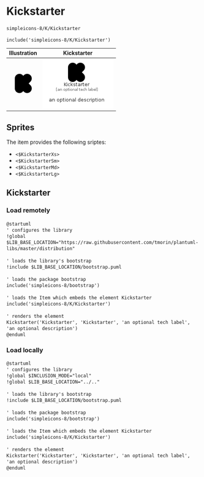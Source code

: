 # Kickstarter


```text
simpleicons-8/K/Kickstarter
```

```text
include('simpleicons-8/K/Kickstarter')
```



| Illustration | Kickstarter |
| :---: | :---: |
| ![illustration for Illustration](../../simpleicons-8/K/Kickstarter.png) | ![illustration for Kickstarter](../../simpleicons-8/K/Kickstarter.Local.png) |



## Sprites
The item provides the following sriptes:

- `<$KickstarterXs>`
- `<$KickstarterSm>`
- `<$KickstarterMd>`
- `<$KickstarterLg>`





## Kickstarter

### Load remotely
```plantuml
@startuml
' configures the library
!global $LIB_BASE_LOCATION="https://raw.githubusercontent.com/tmorin/plantuml-libs/master/distribution"

' loads the library's bootstrap
!include $LIB_BASE_LOCATION/bootstrap.puml

' loads the package bootstrap
include('simpleicons-8/bootstrap')

' loads the Item which embeds the element Kickstarter
include('simpleicons-8/K/Kickstarter')

' renders the element
Kickstarter('Kickstarter', 'Kickstarter', 'an optional tech label', 'an optional description')
@enduml
```

### Load locally
```plantuml
@startuml
' configures the library
!global $INCLUSION_MODE="local"
!global $LIB_BASE_LOCATION="../.."

' loads the library's bootstrap
!include $LIB_BASE_LOCATION/bootstrap.puml

' loads the package bootstrap
include('simpleicons-8/bootstrap')

' loads the Item which embeds the element Kickstarter
include('simpleicons-8/K/Kickstarter')

' renders the element
Kickstarter('Kickstarter', 'Kickstarter', 'an optional tech label', 'an optional description')
@enduml
```

